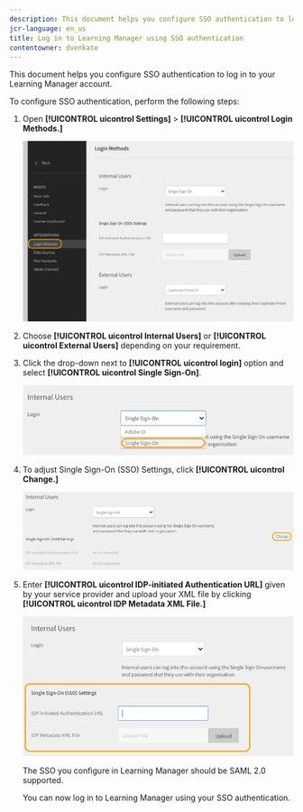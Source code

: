 ```yaml
---
description: This document helps you configure SSO authentication to log in to your Learning Manager account.
jcr-language: en_us
title: Log in to Learning Manager using SSO authentication
contentowner: dvenkate
---
```

This document helps you configure SSO authentication to log in to your Learning Manager account.

To configure SSO authentication, perform the following steps:

1. Open **[!UICONTROL uicontrol Settings]** > **[!UICONTROL uicontrol Login Methods.]**

   ![](assets/login-methods.png)

1. Choose **[!UICONTROL uicontrol Internal Users]** or **[!UICONTROL uicontrol External Users]** depending on your requirement.
1. Click the drop-down next to  **[!UICONTROL uicontrol login]** option and select **[!UICONTROL uicontrol Single Sign-On]**.

   ![](assets/single-sign-on.png)

1. To adjust Single Sign-On (SSO) Settings, click  **[!UICONTROL uicontrol Change.]**

   ![](assets/change.png)

1. Enter  **[!UICONTROL uicontrol IDP-initiated Authentication URL]** given by your service provider and upload your XML file by clicking **[!UICONTROL uicontrol IDP Metadata XML File.]**

   ![](assets/sso-configuration.png)

   The SSO you configure in Learning Manager should be SAML 2.0 supported.

   You can now log in to Learning Manager using your SSO authentication.


